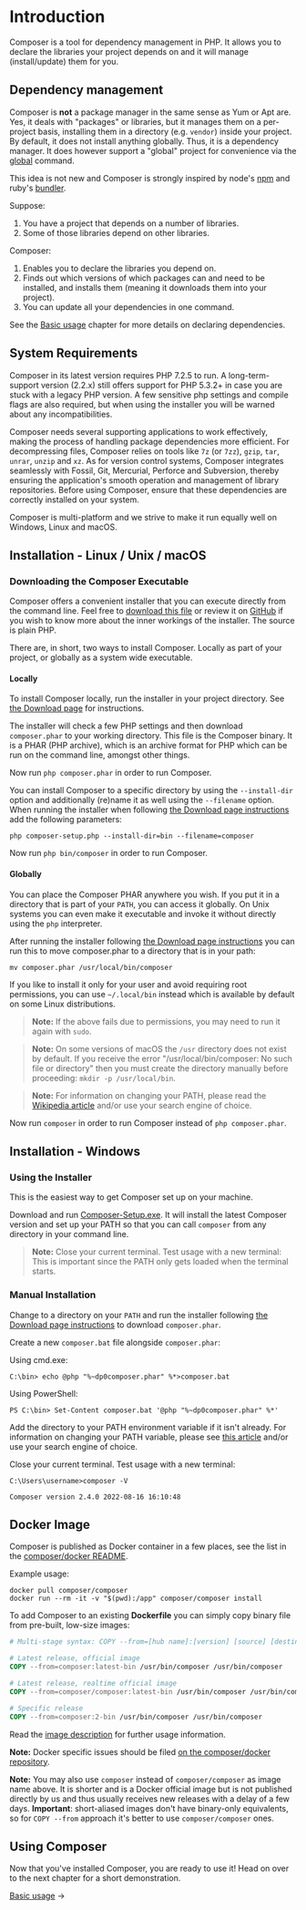 # Introduction

Composer is a tool for dependency management in PHP. It allows you to declare
the libraries your project depends on and it will manage (install/update) them
for you.

## Dependency management

Composer is **not** a package manager in the same sense as Yum or Apt are. Yes,
it deals with "packages" or libraries, but it manages them on a per-project
basis, installing them in a directory (e.g. `vendor`) inside your project. By
default, it does not install anything globally. Thus, it is a dependency
manager. It does however support a "global" project for convenience via the
[global](03-cli.md#global) command.

This idea is not new and Composer is strongly inspired by node's
[npm](https://www.npmjs.com/) and ruby's [bundler](https://bundler.io/).

Suppose:

1. You have a project that depends on a number of libraries.
2. Some of those libraries depend on other libraries.

Composer:

1. Enables you to declare the libraries you depend on.
2. Finds out which versions of which packages can and need to be installed, and
   installs them (meaning it downloads them into your project).
3. You can update all your dependencies in one command.

See the [Basic usage](01-basic-usage.md) chapter for more details on declaring
dependencies.

## System Requirements

Composer in its latest version requires PHP 7.2.5 to run. A long-term-support
version (2.2.x) still offers support for PHP 5.3.2+ in case you are stuck with
a legacy PHP version. A few sensitive php settings and compile flags are also
required, but when using the installer you will be warned about any
incompatibilities.

Composer needs several supporting applications to work effectively, making the
process of handling package dependencies more efficient. For decompressing
files, Composer relies on tools like `7z` (or `7zz`), `gzip`, `tar`, `unrar`,
`unzip` and `xz`. As for version control systems, Composer integrates seamlessly
with Fossil, Git, Mercurial, Perforce and Subversion, thereby ensuring the
application's smooth operation and management of library repositories. Before
using Composer, ensure that these dependencies are correctly installed on your
system.

Composer is multi-platform and we strive to make it run equally well on Windows,
Linux and macOS.

## Installation - Linux / Unix / macOS

### Downloading the Composer Executable

Composer offers a convenient installer that you can execute directly from the
command line. Feel free to [download this file](https://getcomposer.org/installer)
or review it on [GitHub](https://github.com/composer/getcomposer.org/blob/main/web/installer)
if you wish to know more about the inner workings of the installer. The source
is plain PHP.

There are, in short, two ways to install Composer. Locally as part of your
project, or globally as a system wide executable.

#### Locally

To install Composer locally, run the installer in your project directory. See
[the Download page](https://getcomposer.org/download/) for instructions.

The installer will check a few PHP settings and then download `composer.phar`
to your working directory. This file is the Composer binary. It is a PHAR
(PHP archive), which is an archive format for PHP which can be run on
the command line, amongst other things.

Now run `php composer.phar` in order to run Composer.

You can install Composer to a specific directory by using the `--install-dir`
option and additionally (re)name it as well using the `--filename` option. When
running the installer when following
[the Download page instructions](https://getcomposer.org/download/) add the
following parameters:

```shell
php composer-setup.php --install-dir=bin --filename=composer
```

Now run `php bin/composer` in order to run Composer.

#### Globally

You can place the Composer PHAR anywhere you wish. If you put it in a directory
that is part of your `PATH`, you can access it globally. On Unix systems you
can even make it executable and invoke it without directly using the `php`
interpreter.

After running the installer following [the Download page instructions](https://getcomposer.org/download/)
you can run this to move composer.phar to a directory that is in your path:

```shell
mv composer.phar /usr/local/bin/composer
```

If you like to install it only for your user and avoid requiring root permissions,
you can use `~/.local/bin` instead which is available by default on some
Linux distributions.

> **Note:** If the above fails due to permissions, you may need to run it again
> with `sudo`.

> **Note:** On some versions of macOS the `/usr` directory does not exist by
> default. If you receive the error "/usr/local/bin/composer: No such file or
> directory" then you must create the directory manually before proceeding:
> `mkdir -p /usr/local/bin`.

> **Note:** For information on changing your PATH, please read the
> [Wikipedia article](https://en.wikipedia.org/wiki/PATH_(variable)) and/or use
> your search engine of choice.

Now run `composer` in order to run Composer instead of `php composer.phar`.

## Installation - Windows

### Using the Installer

This is the easiest way to get Composer set up on your machine.

Download and run
[Composer-Setup.exe](https://getcomposer.org/Composer-Setup.exe). It will
install the latest Composer version and set up your PATH so that you can
call `composer` from any directory in your command line.

> **Note:** Close your current terminal. Test usage with a new terminal: This is
> important since the PATH only gets loaded when the terminal starts.

### Manual Installation

Change to a directory on your `PATH` and run the installer following
[the Download page instructions](https://getcomposer.org/download/)
to download `composer.phar`.

Create a new `composer.bat` file alongside `composer.phar`:

Using cmd.exe:

```shell
C:\bin> echo @php "%~dp0composer.phar" %*>composer.bat
```

Using PowerShell:

```shell
PS C:\bin> Set-Content composer.bat '@php "%~dp0composer.phar" %*'
```

Add the directory to your PATH environment variable if it isn't already.
For information on changing your PATH variable, please see
[this article](https://www.computerhope.com/issues/ch000549.htm) and/or
use your search engine of choice.

Close your current terminal. Test usage with a new terminal:

```shell
C:\Users\username>composer -V
```
```text
Composer version 2.4.0 2022-08-16 16:10:48
```

## Docker Image

Composer is published as Docker container in a few places, see the list in the [composer/docker README](https://github.com/composer/docker).

Example usage:

```shell
docker pull composer/composer
docker run --rm -it -v "$(pwd):/app" composer/composer install
```

To add Composer to an existing **Dockerfile** you can simply copy binary file from pre-built, low-size images:

```Dockerfile
# Multi-stage syntax: COPY --from=[hub name]:[version] [source] [destination]

# Latest release, official image
COPY --from=composer:latest-bin /usr/bin/composer /usr/bin/composer

# Latest release, realtime official image
COPY --from=composer/composer:latest-bin /usr/bin/composer /usr/bin/composer

# Specific release
COPY --from=composer:2-bin /usr/bin/composer /usr/bin/composer
```

Read the [image description](https://hub.docker.com/r/composer/composer) for further usage information.

**Note:** Docker specific issues should be filed [on the composer/docker repository](https://github.com/composer/docker/issues).

**Note:** You may also use `composer` instead of `composer/composer` as image name above. It is shorter and is a Docker official image but is not published directly by us and thus usually receives new releases with a delay of a few days. **Important**: short-aliased images don't have binary-only equivalents, so for `COPY --from` approach it's better to use `composer/composer` ones.

## Using Composer

Now that you've installed Composer, you are ready to use it! Head on over to the
next chapter for a short demonstration.

[Basic usage](01-basic-usage.md) &rarr;
